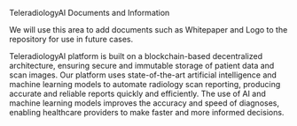 TeleradiologyAI Documents and Information

We will use this area to add documents such as Whitepaper and Logo to the repository for use in future cases.

TeleradiologyAI platform is built on a blockchain-based decentralized architecture, ensuring secure and immutable storage of patient data and scan images. Our platform uses state-of-the-art artificial intelligence and machine learning models to automate radiology scan reporting, producing accurate and reliable reports quickly and efficiently. The use of AI and machine learning models improves the accuracy and speed of diagnoses, enabling healthcare providers to make faster and more informed decisions.
